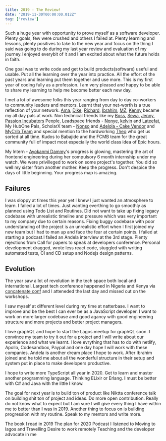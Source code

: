```yaml
---
title: 2019 - The Review!
date: "2019-11-30T00:00:00.012Z"
tag: ['review']
---
```


Such a huge year with opportunity to prove myself as a software developer. Plenty goals, few were crushed and others I failed at. Plenty learning and lessons, plenty positives to take to the new year and focus on the thing I said was going to do during my last year review and evaluation of my journey.I enjoyed everybit of it and I am excited about what the future holds in faith.

One goal was to write code and get to build products(software) useful and usable. Put all the learning over the year into practice. All the effort of the past years and learning put them together and use more. This is my first year of coding fully as a profession. I am very pleased and happy to be able to share my learning to help me become better each new day.

I met a lot of awesome folks this year ranging from day to day co-workers to community leaders and mentors. Learnt that your net-worth is a true reflection of your network. [Ama]( Link), [Dike]( Link), [Richard]( Link), [Ibrahim]( Link), [MZ]( Link), [Kenny]( Link) became my all day pals at work. Non technical friends like my [Boss]( Link), [Sewa]( ), [Jenny](https://link), [Passion Incubators](https://link) People, Leadspace friends - [Nonye]( Link), [kelvin]( Link) and [Lateefat](https://link), My HubOne Pals, ScholarX team - [Nonso](https://link) and [Adelola - Cake Vendor](https://link) and [MyCrib Team]() and special mention to the hardworking [Theo](https://link) who get us sorted at all time. Kudos to Babajide and the FCMB team for the great community full of impact most especially the world class idea of Epic hours.

My Intern - [Ayokanmi Dammy](https://link)'s progress is glowing, mastering the art of frontend engineering during her compulsory 6 month internship under my watch. We were privilleged to work on some project's together. You did so well my sister from another mother. Keep the progress. Don't despice the days of little beginning. Your progress map is amazing.

## Failures
I was sloppy at times this year yet I knew I just wanted an atmosphere to learn. I failed a lot of times. Just wanting everthing to go smoothly as planned using Todo List and Routines. DId not want to take up fixing legacy codebase with unrealistic timeline and pressure which was very important to my company due to certain reasons. Fixing buggy codebase with poor understanding of the project is an unrealistic effort when I first joined my new team but I had to man up and face the fear at certain points. I failed at starting a podcast.I failed an Andela interview at the 3rd stage. Plenty rejections from Call for papers to speak at developers conference. Personal development dragged, wrote less react code, stuggled with writing automated tests, CI and CD setup and Nodejs design patterns.

## Evolution
The year saw a lot of revolution in the tech space both local and international. Largest tech conference happened in Nigeria and Kenya via [concatenate conf](https://link) and I atteneded the last day and missed out on the workshops.

I saw myself at different level during my time at natterbase. I want to improve and be the best I can ever be as a JavaScript developer. I want to work on more larger codebase amd good agancy with good engineering structure and more projects and better project managers.

I love graphQL and hope to start the Lagos meetup for graphQL soon. I convince my team to try it out for a project and I will write about our experience and what we learnt. I love evrything that has to do with netlify, Apollo, Codesandbox, Paypal and one day hope I will work with these companies. Andela is another dream place I hope to work. After Ibrahim joined and he told me about all the wonderful structure in their setup and system put in place to make developers productive.

I hope to write more TypeScript all year in 2020. Get to learn and master another programming language. Thinking ELixir or Erlang. I must be better with C# and Java with the little I know.

The goal for next year is to build ton of product like Niktta conference talk on building shit ton of project and ideas. Do more open contribution. Really do not know what to expect but I am sure I will give every thing I have within me to better than I was in 2019. Another thing to focus on is building progression with my routine. Speak to my mentors and write more.

The book I read in 2019
The plan for 2020
Podcast I listened to
Moving to lagos and Travelling
Desire to work remotely
Teaching and the developer advocate in me
